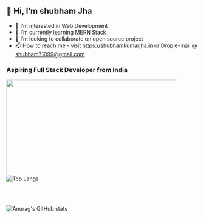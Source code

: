 ## 👋 Hi, I’m shubham Jha
- 👀 I’m interested in Web Development    
- 🌱 I’m currently learning MERN Stack
- 💞️ I’m looking to collaborate on open source project
- 📫 How to reach me - visit https://shubhamkumarjha.in or Drop e-mail @ shubham71099@gmail.com
###    Aspiring Full Stack Developer from India
<img src="https://camo.githubusercontent.com/ae6ce8513738f7d4d8d566a2f215a5bc7f65f39ddb91739e7f5bb94a5ac7a172/68747470733a2f2f6d69726f2e6d656469756d2e636f6d2f76322f726573697a653a6669743a3832382f312a7a566e574a7479474f585f6b5549446d3663634366512e676966" width="450" height="250"></img>     &nbsp;&nbsp;&nbsp;&nbsp;&nbsp;&nbsp;&nbsp;&nbsp;&nbsp;      ![Top Langs](https://github-readme-stats.vercel.app/api/top-langs/?username=shubham71099&layout=compact&langs_count=10)


<br><br>


![Anurag's GitHub stats](https://github-readme-stats.vercel.app/api?username=shubham71099&show_icons=true&theme=highcontrast)

